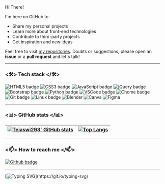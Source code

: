 Hi There!

I'm here on GitHub to:
- Share my personal projects
- Learn more about front-end technologies
- Contribute to third-party projects
- Get inspiration and new ideas


Feel free to visit [my repositories](https://github.com/Tejaswi293?tab=repositories). Doubts or suggestions, please open an **issue** or a **pull request** and let's talk!

---

### <🛠> Tech stack </🛠>

![HTML5 badge](https://img.shields.io/badge/HTML5-E34F26?style=for-the-badge&logo=html5&logoColor=white) ![CSS3 badge](https://img.shields.io/badge/CSS3-1572B6?style=for-the-badge&logo=css3&logoColor=white) ![JavaScript badge](https://img.shields.io/badge/JavaScript-323330?style=for-the-badge&logo=javascript&logoColor=F7DF1E) ![jQuery badge](https://img.shields.io/badge/jQuery-0769AD?style=for-the-badge&logo=jquery&logoColor=white) ![Bootstrap badge](https://img.shields.io/badge/Bootstrap-563D7C?style=for-the-badge&logo=bootstrap&logoColor=white) ![Python badge](https://img.shields.io/badge/Python-FFD43B?style=for-the-badge&logo=python&logoColor=blue) ![VSCode badge](https://img.shields.io/badge/Visual_Studio_Code-0078D4?style=for-the-badge&logo=visual%20studio%20code&logoColor=white) ![Chome badge](https://img.shields.io/badge/Google_chrome-4285F4?style=for-the-badge&logo=Google-chrome&logoColor=white) ![Git badge](https://img.shields.io/badge/GIT-F05032?style=for-the-badge&logo=git&logoColor=white) ![Linux badge](https://img.shields.io/badge/Linux-FCC624?style=for-the-badge&logo=linux&logoColor=black) ![Blender](https://img.shields.io/badge/blender-%23F5792A.svg?style=for-the-badge&logo=blender&logoColor=white) ![Canva](https://img.shields.io/badge/Canva-%2300C4CC.svg?style=for-the-badge&logo=Canva&logoColor=white) ![Figma](https://img.shields.io/badge/figma-%23F24E1E.svg?style=for-the-badge&logo=figma&logoColor=white)

---

### <📊> GitHub stats </📊>


[![Tejaswi293' GitHub stats](https://github-readme-stats.vercel.app/api?username=Tejaswi293&show_icons=true&theme=dark&text_color=fff&border_color=79ff97&hide_title=true)](https://github.com/Tejaswi293) | [![Top Langs](https://github-readme-stats.vercel.app/api/top-langs/?username=Tejaswi293&theme=dark&text_color=fff&border_color=79ff97&layout=compact)](https://github.com/Tejaswi293) 
| ----------- | ------------ |

---

### <📫> How to reach me </📫>

[![Github badge](https://img.shields.io/badge/Tejaswi293-100000?style=for-the-badge&logo=github&logoColor=white)](https://github.com/Tejaswi293) 

---

[![Typing SVG](https://readme-typing-svg.herokuapp.com?font=Ubuntu&color=%230EAA20&vCenter=true&lines=Thanks+for+visiting!+Please+drop+by+again!)](https://git.io/typing-svg)
<!---
Tejaswi293/Tejaswi293 is a ✨ special ✨ repository because its `README.md` (this file) appears on your GitHub profile.
You can click the Preview link to take a look at your changes.
--->
